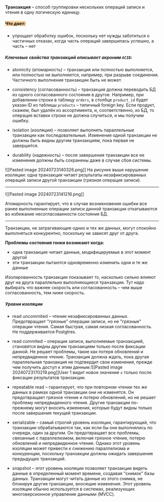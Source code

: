 **Транзакция** – способ группировки нескольких операций записи и чтения в одну логическую единицу. 

##### <mark style="background: #FFB86CA6;">Что дает:</mark>
- упрощает обработку ошибок, поскольку нет нужды заботиться о частичных отказах, когда часть операций завершилась успешно, а часть – нет

##### Ключевые свойства транзакций описывает акроним `ACID`:

- atomicity (атомарность) – транзакция или полностью выполняется, или полностью не выполняется, например, при разрыве соединения. Частичного выполнения транзакции быть не может. 

- consistency (согласованность) – транзакция должна переводить БД из одного согласованного состояния в другое. Например, при добавлении строки в таблицу `orders`, в столбце `product_id` будет указан ID из таблицы `products` – типичный foreign key. Если продукт, скажем, был удалён из ассортимента, и, соответственно, из БД, то операция вставки строки не должна случиться, и мы получим ошибку.

- isolation (изоляция) – позволяет выполнять параллельные транзакции как последовательные. Изменения одной транзакции не должны быть видны другим транзакциям, пока первая не завершится.

- durability (надежность) – после завершения транзакции все ее изменения должны быть сохранены даже в случае сбоя системы.




![[Pasted image 20240723140326.png]]
На рисунке выше нарушение изоляции: одна транзакция читает результаты незафиксированных операций записи другой транзакции (*грязная* операция записи).
______


![[Pasted image 20240723141216.png]]

Атомарность гарантирует, что в случае возникновения ошибки все ранее выполненные операции записи данной транзакции откатываются во избежание несогласованности состояния БД.
_______

Транзакции, не затрагивающие одних и тех же данных, могут спокойно выполняться конкурентно, поскольку не зависят друг от друга. 

**Проблемы состояния гонки возникают когда:**
- одна транзакция читает данные, модифицируемые в этот момент другой
- эти транзакции пытаются одновременно изменить одни и те же данные


Изолированность транзакции показывает то, насколько сильно влияют друг на друга параллельно выполняющиеся транзакции. Тут надо выбирать что важнее скорость или согласованность – чем выше согласованность, тем ниже скорость. 
##### Уровни изоляции

- read uncommited – чтение незафиксированных данных. Предотвращает "грязные" операции записи, но не "грязные" операции чтения. Самая быстрая, самая низкая согласованность. Не поддерживается Postgtres.

- read commited – операции записи, выполняемые транзакцией, становятся видны другим транзакциям только после фиксации данной. Не решает проблемы, такие как потеря обновлений и непредвиденное чтение. Транзакция должна ждать, пока другая параллельная транзакция не подтвердит свои изменения, прежде чем получить доступ к этим данным.![[Pasted image 20240723170219.png]]User 1 видит новое значение `x` только после фиксации результатов транзакции.


- repeatable read – гарантирует, что при повторном чтении тех же данных в рамках одной транзакции они не изменятся. Он предотвращает грязное чтение и потерю обновлений, но не решает проблему непредвиденного чтения. Другие транзакции по-прежнему могут вносить изменения, которые будут видны только после завершения текущей транзакции.

- serializable – самый строгий уровень изоляции, гарантирующий, что транзакции обрабатываются так, как если бы они выполнялись по очереди, один за другим. Он предотвращает все проблемы, связанные с параллелизмом, включая грязное чтение, потерю обновлений и непредвиденное чтение. Однако этот уровень изоляции может привести к снижению параллелизма и конкуренции, поскольку транзакции должны ожидать завершения предыдущих транзакций.

- snapshot – этот уровень изоляции позволяет транзакции видеть данные в определенный момент времени, создавая "снимок" базы данных. Транзакции могут читать данные из этого снимка, не блокируя другие транзакции, вносящие изменения. Этот уровень изоляции обычно используется в системах, реализующих многоверсионное управление данными (MVCC).


